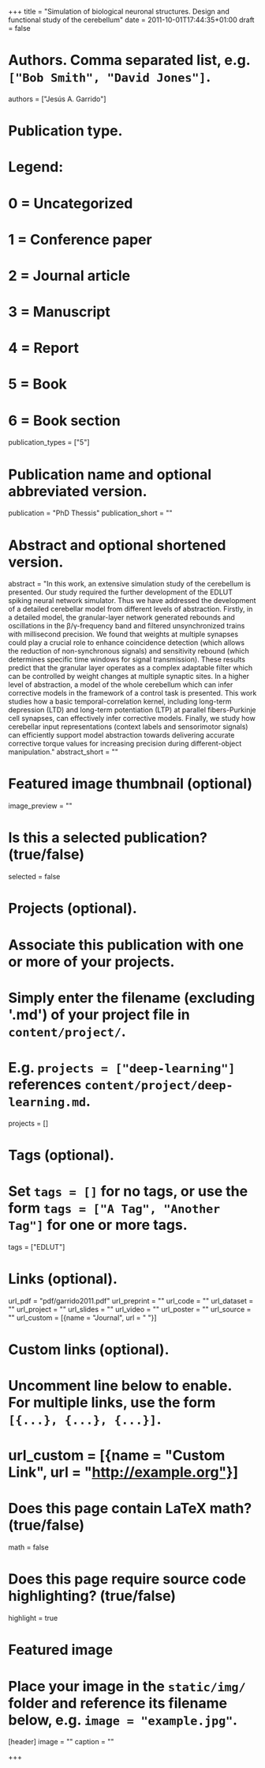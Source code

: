 +++
title = "Simulation of biological neuronal structures. Design and functional study of the cerebellum"
date = 2011-10-01T17:44:35+01:00
draft = false

# Authors. Comma separated list, e.g. `["Bob Smith", "David Jones"]`.
authors = ["Jesús A. Garrido"]

# Publication type.
# Legend:
# 0 = Uncategorized
# 1 = Conference paper
# 2 = Journal article
# 3 = Manuscript
# 4 = Report
# 5 = Book
# 6 = Book section
publication_types = ["5"]

# Publication name and optional abbreviated version.
publication = "PhD Thessis"
publication_short = ""

# Abstract and optional shortened version.
abstract = "In this work, an extensive simulation study of the cerebellum is presented. Our study required the further development of the EDLUT spiking neural network simulator. Thus we have addressed the development of a detailed cerebellar model from different levels of abstraction. Firstly, in a detailed model, the granular-layer network generated rebounds and oscillations in the β/γ-frequency band and filtered unsynchronized trains with millisecond precision. We found that weights at multiple synapses could play a crucial role to enhance coincidence detection (which allows the reduction of non-synchronous signals) and sensitivity rebound (which determines specific time windows for signal transmission). These results predict that the granular layer operates as a complex adaptable filter which can be controlled by weight changes at multiple synaptic sites. In a higher level of abstraction, a model of the whole cerebellum which can infer corrective models in the framework of a control task is presented. This work studies how a basic temporal-correlation kernel, including long-term depression (LTD) and long-term potentiation (LTP) at parallel fibers-Purkinje cell synapses, can effectively infer corrective models. Finally, we study how cerebellar input representations (context labels and sensorimotor signals) can efficiently support model abstraction towards delivering accurate corrective torque values for increasing precision during different-object manipulation."
abstract_short = ""

# Featured image thumbnail (optional)
image_preview = ""

# Is this a selected publication? (true/false)
selected = false

# Projects (optional).
#   Associate this publication with one or more of your projects.
#   Simply enter the filename (excluding '.md') of your project file in `content/project/`.
#   E.g. `projects = ["deep-learning"]` references `content/project/deep-learning.md`.
projects = []

# Tags (optional).
#   Set `tags = []` for no tags, or use the form `tags = ["A Tag", "Another Tag"]` for one or more tags.
tags = ["EDLUT"]

# Links (optional).
url_pdf = "pdf/garrido2011.pdf"
url_preprint = ""
url_code = ""
url_dataset = ""
url_project = ""
url_slides = ""
url_video = ""
url_poster = ""
url_source = ""
url_custom = [{name = "Journal", url = " "}]

# Custom links (optional).
#   Uncomment line below to enable. For multiple links, use the form `[{...}, {...}, {...}]`.
# url_custom = [{name = "Custom Link", url = "http://example.org"}]

# Does this page contain LaTeX math? (true/false)
math = false

# Does this page require source code highlighting? (true/false)
highlight = true

# Featured image
# Place your image in the `static/img/` folder and reference its filename below, e.g. `image = "example.jpg"`.
[header]
image = ""
caption = ""

+++

